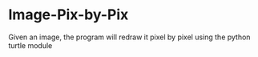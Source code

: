 # Image-Pix-by-Pix
Given an image, the program will redraw it pixel by pixel using the python turtle module
